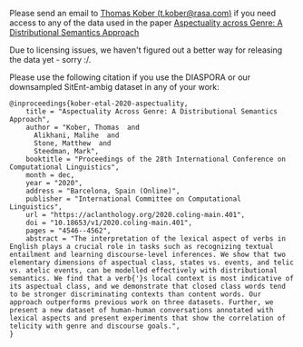 Please send an email to [Thomas Kober (t.kober@rasa.com)](mailto:t.kober@rasa.com) if you need access to any of the data used in the paper [Aspectuality across Genre: A Distributional Semantics Approach](https://aclanthology.org/2020.coling-main.401/)

Due to licensing issues, we haven't figured out a better way for releasing the data yet - sorry :/.

Please use the following citation if you use the DIASPORA or our downsampled SitEnt-ambig dataset in any of your work:
```
@inproceedings{kober-etal-2020-aspectuality,
    title = "Aspectuality Across Genre: A Distributional Semantics Approach",
    author = "Kober, Thomas  and
      Alikhani, Malihe  and
      Stone, Matthew  and
      Steedman, Mark",
    booktitle = "Proceedings of the 28th International Conference on Computational Linguistics",
    month = dec,
    year = "2020",
    address = "Barcelona, Spain (Online)",
    publisher = "International Committee on Computational Linguistics",
    url = "https://aclanthology.org/2020.coling-main.401",
    doi = "10.18653/v1/2020.coling-main.401",
    pages = "4546--4562",
    abstract = "The interpretation of the lexical aspect of verbs in English plays a crucial role in tasks such as recognizing textual entailment and learning discourse-level inferences. We show that two elementary dimensions of aspectual class, states vs. events, and telic vs. atelic events, can be modelled effectively with distributional semantics. We find that a verb{'}s local context is most indicative of its aspectual class, and we demonstrate that closed class words tend to be stronger discriminating contexts than content words. Our approach outperforms previous work on three datasets. Further, we present a new dataset of human-human conversations annotated with lexical aspects and present experiments that show the correlation of telicity with genre and discourse goals.",
}
```
